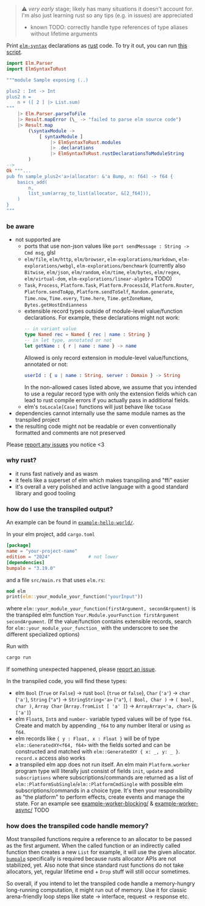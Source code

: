 > ⚠️ *very early* stage; likely has many situations it doesn't account for.
> I'm also just learning rust so any tips (e.g. in issues) are appreciated
>
> - known TODO: correctly handle type references of type aliases without lifetime arguments

Print [`elm-syntax`](https://dark.elm.dmy.fr/packages/stil4m/elm-syntax/latest/) declarations as [rust](https://www.rust-lang.org/) code.
To try it out, you can
run [this script](https://github.com/lue-bird/elm-syntax-to-rust/tree/main/node-elm-to-rust).

```elm
import Elm.Parser
import ElmSyntaxToRust

"""module Sample exposing (..)

plus2 : Int -> Int
plus2 n =
    n + ([ 2 ] |> List.sum)
"""
    |> Elm.Parser.parseToFile
    |> Result.mapError (\_ -> "failed to parse elm source code")
    |> Result.map
        (\syntaxModule ->
            [ syntaxModule ]
                |> ElmSyntaxToRust.modules
                |> .declarations
                |> ElmSyntaxToRust.rustDeclarationsToModuleString
        )
-->
Ok """...
pub fn sample_plus2<'a>(allocator: &'a Bump, n: f64) -> f64 {
    basics_add(
        n,
        list_sum(array_to_list(allocator, &[2_f64])),
    )
}
"""
```

### be aware

-   not supported are
    -   ports that use non-json values like `port sendMessage : String -> Cmd msg`, glsl
    -   `elm/file`, `elm/http`, `elm/browser`, `elm-explorations/markdown`, `elm-explorations/webgl`, `elm-explorations/benchmark` (currently also `Bitwise`, `elm/json`, `elm/random`, `elm/time`, `elm/bytes`, `elm/regex`, `elm/virtual-dom`, `elm-explorations/linear-algebra` TODO)
    -   `Task`, `Process`, `Platform.Task`, `Platform.ProcessId`, `Platform.Router`, `Platform.sendToApp`, `Platform.sendToSelf`, `Random.generate`, `Time.now`, `Time.every`, `Time.here`, `Time.getZoneName`, `Bytes.getHostEndianness`
    -   extensible record types outside of module-level value/function declarations. For example, these declarations might not work:
        ```elm
        -- in variant value
        type Named rec = Named { rec | name : String }
        -- in let type, annotated or not
        let getName : { r | name : name } -> name
        ```
        Allowed is only record extension in module-level value/functions, annotated or not:
        ```elm
        userId : { u | name : String, server : Domain } -> String
        ```
        In the non-allowed cases listed above, we assume that you intended to use a regular record type with only the extension fields which can lead to rust compile errors if you actually pass in additional fields.
    - elm's `toLocale[Case]` functions will just behave like `toCase`
-   dependencies cannot internally use the same module names as the transpiled project
-   the resulting code might not be readable or even conventionally formatted and comments are not preserved

Please [report any issues](https://github.com/lue-bird/elm-syntax-to-rust/issues/new) you notice <3

### why rust?
-   it runs fast natively and as wasm
-   it feels like a superset of elm which makes transpiling and "ffi" easier
-   it's overall a very polished and active language with a good standard library and good tooling

### how do I use the transpiled output?
An example can be found in [`example-hello-world/`](https://github.com/lue-bird/elm-syntax-to-rust/tree/main/example-hello-world).

In your elm project, add `cargo.toml`
```toml
[package]
name = "your-project-name"
edition = "2024"              # not lower
[dependencies]
bumpalo = "3.19.0"
```
and a file `src/main.rs` that uses `elm.rs`:
```rust
mod elm
print(elm::your_module_your_function("yourInput"))
```

where `elm::your_module_your_function(firstArgument, secondArgument)` is the transpiled elm function `Your.Module.yourFunction firstArgument secondArgument`. (If the value/function contains extensible records, search for `elm::your_module_your_function_` with the underscore to see the different specialized options)

Run with
```bash
cargo run
```

If something unexpected happened,
please [report an issue](https://github.com/lue-bird/elm-syntax-to-rust/issues/new).


In the transpiled code, you will find these types:
  - elm `Bool` (`True` or `False`) → rust `bool` (`true` or `false`), `Char` (`'a'`) → `char` (`'a'`), `String` (`"a"`) → `StringString<'a>` (`"a"`), `( Bool, Char )` → `( bool, char )`, `Array Char` (`Array.fromList [ 'a' ]`) → `ArrayArray<'a, char>` (`&['a']`)
  - elm `Float`s, `Int`s and `number-` variable typed values will be of type `f64`. Create and match by appending `_f64` to any number literal or using `as f64`.
  - elm records like `{ y : Float, x : Float }` will be of type `elm::GeneratedXY<f64, f64>` with the fields sorted and can be constructed and matched with `elm::GeneratedXY { x: _, y: _ }`. `record.x` access also works
  - a transpiled elm app does not run itself.
    An elm main `Platform.worker` program type will literally just consist of fields `init`, `update` and `subscriptions` where
    subscriptions/commands are returned as a list of `elm::PlatformSubSingle`/`elm::PlatformCmdSingle` with possible elm subscriptions/commands in a choice type.
    It's then your responsibility as "the platform" to perform effects, create events and manage the state. For an example see [example-worker-blocking/](https://github.com/lue-bird/elm-syntax-to-rust/tree/main/example-worker-blocking) & [example-worker-async/](https://github.com/lue-bird/elm-syntax-to-rust/tree/main/example-worker-async) TODO

### how does the transpiled code handle memory?
Most transpiled functions require a reference to an allocator to be passed as the first argument.
When the called function or an indirectly called function then creates a new `List` for example, it will use the given allocator.
[`bumpalo`](https://docs.rs/bumpalo/latest/bumpalo/index.html) specifically is required because rusts allocator APIs are not stabilized, yet.
Also note that since standard rust functions do not take allocators, yet, regular lifetime end + `Drop` stuff will still occur sometimes.

So overall, if you intend to let the transpiled code handle a memory-hungry long-running computation, it might run out of memory.
Use it for classic arena-friendly loop steps like state → interface, request → response etc.
